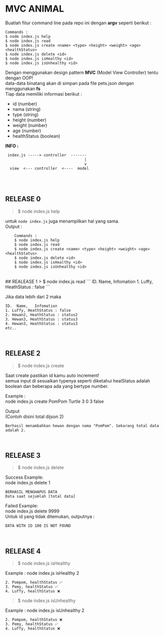 # MVC ANIMAL 

Buatlah fitur command line pada repo ini dengan __argv__ seperti berikut : 
```
Commands : 
$ node index.js help
$ node index.js read
$ node index.js create <name> <type> <height> <weight> <age> <healthStatus>
$ node index.js delete <id>
$ node index.js isHealthy <id>
$ node index.js isUnhealthy <id>
```

Dengan menggunakan design pattern **MVC** (Model View Controller) tentu dengan OOP!  
data-data binatang akan di simpan pada file pets.json dengan menggunakan **fs**  
Tiap data memiliki informasi berikut : 
- id (number)
- nama (string)
- type  (string)
- height (number)
- weight (number)
- age (number)
- healthStatus (boolean)

 
**INFO :**
```
 index.js -----> controller  -------
                                   |
                                   v
  view  <--- controller  <----  model
```
<br><br>

## RELEASE 0 

> $ node index.js help  

untuk `node index.js` juga menampilkan hal yang sama.  
Output : 
```
    Commands : 
    $ node index.js help
    $ node index.js read
    $ node index.js create <name> <type> <height> <weight> <age> <healthStatus>
    $ node index.js delete <id>
    $ node index.js isHealthy <id>
    $ node index.js isUnhealthy <id>
```
<br>
## REALEASE 1 
> $ node index.js read
```
ID.  Name,   Infomation
1. Luffy, HeathStatus : false
```

Jika data lebih dari 2 maka
```
ID.  Name,   Infomation
1. Luffy, HeathStatus : false
2. Hewan2, HeathStatus : status2
3. Hewan3, HeathStatus : status3
4. Hewan3, HeathStatus : status3
etc..
```
<br>

## RELEASE 2 
> $ node index.js create <name> <type> <height> <weight> <age> <healthStatus>

Saat create pastikan id kamu auto increment!  
semua input di sesuaikan typenya seperti diketahui healStatus adalah boolean dan beberapa ada yang bertype number.  

Example :  
node index.js create PomPom Turtle 3 0 3 false

Output  
(Contoh disini total dijson 2)
```
Berhasil menambahkan hewan dengan nama "PomPom". Sekarang total data adalah 2. 
```
<br>

## RELEASE 3
> $ node index.js delete <id>

Success Example:   
node index.js delete 1  
```
BERHASIL MENGHAPUS DATA
Data saat sejumlah [total data]
```

Failed Example:  
node index.js delete 9999   
Untuk id yang tidak ditemukan, outputnya : 

```
DATA WITH ID 100 IS NOT FOUND
```
<br>

## RELEASE 4

> $ node index.js isHealthy <id>

Example : 
node index.js isHealthy 2 
```
2. Pompom, healthStatus ✅
3. Pemy, healthStatus ✅
4. Luffy, healthStatus ❌
```

> $ node index.js isUnhealthy <id>


Example : 
node index.js isUnhealthy 2 
```
2. Pompom, healthStatus ❌
3. Pemy, healthStatus ✅
4. Luffy, healthStatus ❌
```
